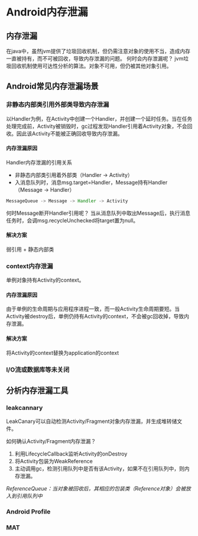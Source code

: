 # Android内存泄漏

## 内存泄漏

在java中，虽然jvm提供了垃圾回收机制，但仍需注意对象的使用不当，造成内存一直被持有，而不可被回收，导致内存泄漏的问题。
何时会内存泄漏呢？
jvm垃圾回收机制使用可达性分析的算法。对象不可用，但仍被其他对象引用。




## Android常见内存泄漏场景


### 非静态内部类引用外部类导致内存泄漏

以Handler为例，在Activity中创建一个Handler，并创建一个延时任务。当在任务处理完成前，Activity被销毁时，gc过程发现Handler引用着Activity对象，不会回收。因此该Activity不能被正确回收导致内存泄漏。

#### 内存泄漏原因

Handler内存泄漏的引用关系

- 非静态内部类引用着外部类（Handler -> Activity）
- 入消息队列时，消息msg.target=Handler，Message持有Handler（Message -> Handler）


```java
MessageQueue -> Message -> Handler -> Activity
```

何时Message断开Handler引用呢？
当从消息队列中取出Message后，执行消息任务时，会调msg.recycleUnchecked将target置为null。

#### 解决方案

弱引用 + 静态内部类


### context内存泄漏
单例对象持有Activity的context。

#### 内存泄漏原因

由于单例的生命周期与应用程序进程一致，而一般Activity生命周期要短。当Activity被destroy后，单例仍持有Activity的context，不会被gc回收掉，导致内存泄漏。

#### 解决方案
将Activity的context替换为application的context


### I/O流或数据库等未关闭




## 分析内存泄漏工具

### leakcannary

LeakCanary可以自动检测Activity/Fragment对象内存泄漏，并生成堆转储文件。

如何确认Activity/Fragment内存泄漏？

1. 利用LifecycleCallback监听Activity的onDestroy
2. 将Activity包装为WeakReference
3. 主动调用gc，检测引用队列中是否有该Activity，如果不在引用队列中，则内存泄漏。

*ReferenceQueue：当对象被回收后，其相应的包装类（Reference对象）会被放入到引用队列中*

### Android Profile


### MAT

